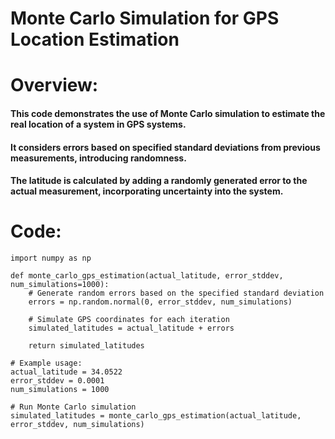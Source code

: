 # Monte Carlo Simulation for GPS Location Estimation

# Overview:
#### This code demonstrates the use of Monte Carlo simulation to estimate the real location of a system in GPS systems.
#### It considers errors based on specified standard deviations from previous measurements, introducing randomness.
#### The latitude is calculated by adding a randomly generated error to the actual measurement, incorporating uncertainty into the system.

# Code:
```
import numpy as np

def monte_carlo_gps_estimation(actual_latitude, error_stddev, num_simulations=1000):
    # Generate random errors based on the specified standard deviation
    errors = np.random.normal(0, error_stddev, num_simulations)
    
    # Simulate GPS coordinates for each iteration
    simulated_latitudes = actual_latitude + errors

    return simulated_latitudes

# Example usage:
actual_latitude = 34.0522
error_stddev = 0.0001
num_simulations = 1000

# Run Monte Carlo simulation
simulated_latitudes = monte_carlo_gps_estimation(actual_latitude, error_stddev, num_simulations)
```
